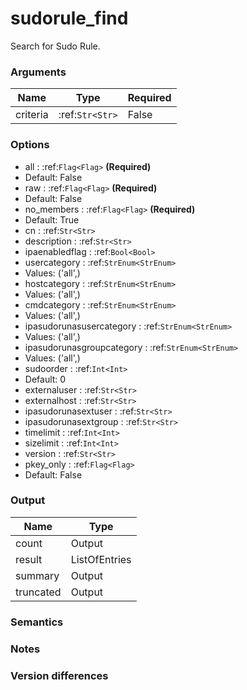 [//]: # (THE CONTENT BELOW IS GENERATED. DO NOT EDIT.)
# sudorule_find
Search for Sudo Rule.

### Arguments
|Name|Type|Required
|-|-|-
|criteria|:ref:`Str<Str>`|False

### Options
* all : :ref:`Flag<Flag>` **(Required)**
 * Default: False
* raw : :ref:`Flag<Flag>` **(Required)**
 * Default: False
* no_members : :ref:`Flag<Flag>` **(Required)**
 * Default: True
* cn : :ref:`Str<Str>`
* description : :ref:`Str<Str>`
* ipaenabledflag : :ref:`Bool<Bool>`
* usercategory : :ref:`StrEnum<StrEnum>`
 * Values: ('all',)
* hostcategory : :ref:`StrEnum<StrEnum>`
 * Values: ('all',)
* cmdcategory : :ref:`StrEnum<StrEnum>`
 * Values: ('all',)
* ipasudorunasusercategory : :ref:`StrEnum<StrEnum>`
 * Values: ('all',)
* ipasudorunasgroupcategory : :ref:`StrEnum<StrEnum>`
 * Values: ('all',)
* sudoorder : :ref:`Int<Int>`
 * Default: 0
* externaluser : :ref:`Str<Str>`
* externalhost : :ref:`Str<Str>`
* ipasudorunasextuser : :ref:`Str<Str>`
* ipasudorunasextgroup : :ref:`Str<Str>`
* timelimit : :ref:`Int<Int>`
* sizelimit : :ref:`Int<Int>`
* version : :ref:`Str<Str>`
* pkey_only : :ref:`Flag<Flag>`
 * Default: False

### Output
|Name|Type
|-|-
|count|Output
|result|ListOfEntries
|summary|Output
|truncated|Output

[//]: # (ADD YOUR NOTES BELOW. THESE WILL BE PICKED EVERY TIME THE DOCS ARE REGENERATED. //end)
### Semantics

### Notes

### Version differences